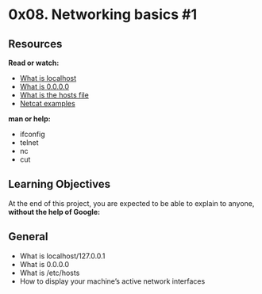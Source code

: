 # 0x08. Networking basics #1

## Resources
**Read or watch:**

- [What is localhost](https://intranet.alxswe.com/rltoken/Odcc_tyAQlcANCCrtmxo6A)
- [What is 0.0.0.0](https://intranet.alxswe.com/rltoken/fUb9IpnxrNaddMljzwbhJQ)
- [What is the hosts file](https://intranet.alxswe.com/rltoken/4_MBpFTulKliFM69jCPzOQ)
- [Netcat examples](https://intranet.alxswe.com/rltoken/OR0lOEwAw9I1Rj4aGp1Ljg)

**man or help:**

- ifconfig
- telnet
- nc
- cut

## Learning Objectives
At the end of this project, you are expected to be able to explain to anyone, **without the help of Google:**

## General
- What is localhost/127.0.0.1
- What is 0.0.0.0
- What is /etc/hosts
- How to display your machine’s active network interfaces
